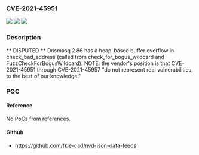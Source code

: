 ### [CVE-2021-45951](https://cve.mitre.org/cgi-bin/cvename.cgi?name=CVE-2021-45951)
![](https://img.shields.io/static/v1?label=Product&message=n%2Fa&color=blue)
![](https://img.shields.io/static/v1?label=Version&message=n%2Fa&color=blue)
![](https://img.shields.io/static/v1?label=Vulnerability&message=n%2Fa&color=brighgreen)

### Description

** DISPUTED ** Dnsmasq 2.86 has a heap-based buffer overflow in check_bad_address (called from check_for_bogus_wildcard and FuzzCheckForBogusWildcard). NOTE: the vendor's position is that CVE-2021-45951 through CVE-2021-45957 "do not represent real vulnerabilities, to the best of our knowledge."

### POC

#### Reference
No PoCs from references.

#### Github
- https://github.com/fkie-cad/nvd-json-data-feeds

